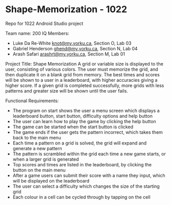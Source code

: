 # Shape-Memorization - 1022
Repo for 1022 Android Studio project

Team name: 200 IQ
Members: 
- Luke Da Re-White knot@my.yorku.ca, Section O, Lab 03
- Gabriel Henderson ghend@my.yorku.ca, Section N, Lab 04
- Arash Safari arashrt@my.yorku.ca, Section M, Lab 01

Project Title: Shape Memorization
A grid or variable size is displayed to the user, consisting of various colors. The user must memorize the grid, and then duplicate it on a blank grid from memory. The best times and scores will be shown to a user in a leaderboard, with higher accuracies giving a higher score. If a given grid is completed successfully, more grids with less patterns and greater size will be shown until the user fails.

Functional Requirements:
* The program on start shows the user a menu screen which displays a leaderboard button, start button, difficulty options and help button
* The user can learn how to play the game by clicking the help button
* The game can be started when the start button is clicked
* The game ends if the user gets the pattern incorrect, which takes them back to the main menu
* Each time a pattern on a grid is solved, the grid will expand and generate a new pattern
* The pattern is scrambled within the grid each time a new game starts, or when a larger grid is generated
* Top scores and times are listed in the leaderboard, by clicking the button on the main menu
* After a game users can submit their score with a name they input, which will be displayed on the leaderboard
* The user can select a difficulty which changes the size of the starting grid
* Each colour in a cell can be cycled through by tapping on the cell
